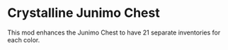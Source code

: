 # Crystalline Junimo Chest

This mod enhances the Junimo Chest to have 21 separate inventories for each
color.